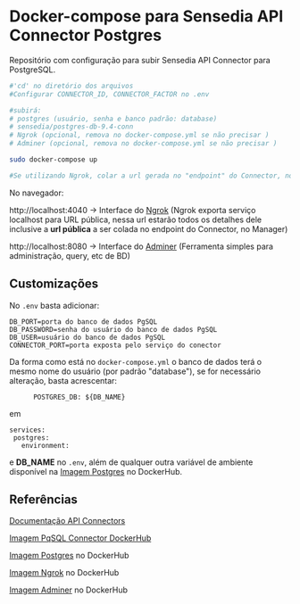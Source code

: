 # Docker-compose para Sensedia API Connector Postgres

Repositório com configuração para subir Sensedia API Connector para PostgreSQL.

```sh
#'cd' no diretório dos arquivos
#Configurar CONNECTOR_ID, CONNECTOR_FACTOR no .env

#subirá: 
# postgres (usuário, senha e banco padrão: database)
# sensedia/postgres-db-9.4-conn
# Ngrok (opcional, remova no docker-compose.yml se não precisar )
# Adminer (opcional, remova no docker-compose.yml se não precisar )

sudo docker-compose up 

#Se utilizando Ngrok, colar a url gerada no "endpoint" do Connector, no Manager.
```
No navegador:

http://localhost:4040 -> Interface do [Ngrok](https://ngrok.com/) (Ngrok exporta serviço localhost para URL pública, nessa url estarão todos os detalhes dele inclusive a **url pública** a ser colada no endpoint do Connector, no Manager)

http://localhost:8080 -> Interface do [Adminer](https://www.adminer.org/) (Ferramenta simples para administração, query, etc de BD)

## Customizações
No ```.env``` basta adicionar:

```
DB_PORT=porta do banco de dados PgSQL
DB_PASSWORD=senha do usuário do banco de dados PgSQL
DB_USER=usuário do banco de dados PgSQL
CONNECTOR_PORT=porta exposta pelo serviço do conector
```

Da forma como está no ```docker-compose.yml``` o banco de dados terá o mesmo nome do usuário (por padrão "database"), se for necessário alteração, basta acrescentar:

```
      POSTGRES_DB: ${DB_NAME}
```
 em 
 
 ```
 services: 
  postgres:
    environment:
 ```
 e **DB_NAME** no ```.env```, além de qualquer outra variável de ambiente disponível na [Imagem Postgres](https://hub.docker.com/_/postgres) no DockerHub.

## Referências
[Documentação API Connectors](https://help.v3.apisuite.sensedia.com/pt/api-platform-guide/4.3.x.x/api-connectors/api-connectors.html)

[Imagem PqSQL Connector DockerHub](https://hub.docker.com/r/sensedia/postgres-db-9.4-conn)

[Imagem Postgres](https://hub.docker.com/_/postgres) no DockerHub

[Imagem Ngrok](https://hub.docker.com/r/wernight/ngrok) no DockerHub

[Imagem Adminer](https://hub.docker.com/_/adminer) no DockerHub

